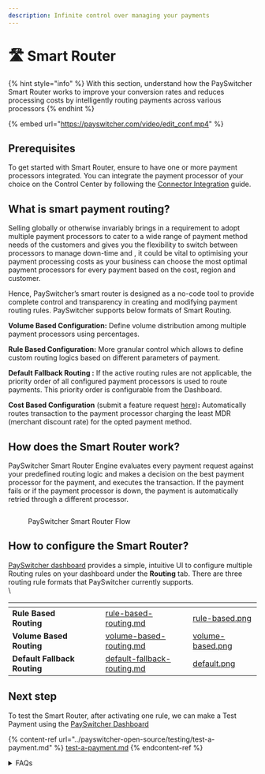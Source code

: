 ```yaml
---
description: Infinite control over managing your payments
---
```


# 🛣️ Smart Router

{% hint style="info" %}
With this section, understand how the PaySwitcher Smart Router works to improve your conversion rates and reduces processing costs by intelligently routing payments across various processors
{% endhint %}

{% embed url="https://payswitcher.com/video/edit_conf.mp4" %}

## Prerequisites

To get started with Smart Router, ensure to have one or more payment processors integrated. You can integrate the payment processor of your choice on the Control Center by following the [Connector Integration](../payswitcher-cloud/connectors/) guide.

## What is smart payment routing?

Selling globally or otherwise invariably brings in a requirement to adopt multiple payment processors to cater to a wide range of payment method needs of the customers and gives you the flexibility to switch between processors to manage down-time and , it could be vital to optimising your payment processing costs as your business can choose the most optimal payment processors for every payment based on the cost, region and customer.

Hence, PaySwitcher’s smart router is designed as a no-code tool to provide complete control and transparency in creating and modifying payment routing rules. PaySwitcher supports below formats of Smart Routing.

**Volume Based Configuration:** Define volume distribution among multiple payment processors using percentages.

**Rule Based Configuration:** More granular control which allows to define custom routing logics based on different parameters of payment.

**Default Fallback Routing :** If the active routing rules are not applicable, the priority order of all configured payment processors is used to route payments. This priority order is configurable from the Dashboard.

**Cost Based Configuration** (submit a feature request [here](https://github.com/payswitcherpay/payswitcher/discussions/new?category=ideas-feature-requests))**:** Automatically routes transaction to the payment processor charging the least MDR (merchant discount rate) for the opted payment method.

## How does the Smart Router work?

PaySwitcher Smart Router Engine evaluates every payment request against your predefined routing logic and makes a decision on the best payment processor for the payment, and executes the transaction. If the payment fails or if the payment processor is down, the payment is automatically retried through a different processor.

<figure><img src="../.gitbook/assets/Smart Routing Flow.drawio.png" alt=""><figcaption><p>PaySwitcher Smart Router Flow</p></figcaption></figure>

## How to configure the Smart Router?

[PaySwitcher dashboard](https://app.payswitcher.com/routing) provides a simple, intuitive UI to configure multiple Routing rules on your dashboard under the **Routing** tab. There are three routing rule formats that PaySwitcher currently supports.\
\


<table data-view="cards"><thead><tr><th></th><th></th><th></th><th data-hidden data-card-target data-type="content-ref"></th><th data-hidden data-card-cover data-type="files"></th></tr></thead><tbody><tr><td><strong>Rule Based Routing</strong></td><td></td><td></td><td><a href="merchant-controls/smart-router/rule-based-routing.md">rule-based-routing.md</a></td><td><a href="../.gitbook/assets/rule-based.png">rule-based.png</a></td></tr><tr><td><strong>Volume Based Routing</strong></td><td></td><td></td><td><a href="merchant-controls/smart-router/volume-based-routing.md">volume-based-routing.md</a></td><td><a href="../.gitbook/assets/volume-based.png">volume-based.png</a></td></tr><tr><td><strong>Default Fallback Routing</strong></td><td></td><td></td><td><a href="merchant-controls/smart-router/default-fallback-routing.md">default-fallback-routing.md</a></td><td><a href="../.gitbook/assets/default.png">default.png</a></td></tr></tbody></table>

## Next step&#x20;

To test the Smart Router, after activating one rule, we can make a Test Payment using the [PaySwitcher Dashboard ](https://app.payswitcher.com/sdk)

{% content-ref url="../payswitcher-open-source/testing/test-a-payment.md" %}
[test-a-payment.md](../payswitcher-open-source/testing/test-a-payment.md)
{% endcontent-ref %}

<details>

<summary>FAQs</summary>

### 1. What parameters can I use to configure routing rules?

The rule-based routing supports setting up advanced rule configuration based on all critical /payments parameters such as Payment Method, Payment Method Type, Country, Currency, Amount etc.

### 2. Why did my payment go through 'Y' connector even though I have specified 'X' in my routing configuration? OR Why is it showing me 'Abc' payment method in SDK checkout even though I have not enabled it for the 'X' connector that I'm routing my payments through?

There can be multiple reasons why this happened but all of them can be boiled down to a "connector eligibility failure" for a given payment. We'll walk through a common scenario to examine what this really means.

* Imagine that you configured two connectors for your account. Say `Stripe`, then `Adyen`, in that order. Since you configured them in that order, your default fallback looks like this: `[Stripe, Adyen]` (connectors are appended to the end of your default fallback list when configured for the first time)
* In your connectors dashboard, you enable Cards for Stripe, and ApplePay for Adyen.
* Now you create a new Volume-based routing configuration, and you configure it to route 100% of your traffic through Stripe for now.
* Now you go ahead and open up the PaySwitcher SDK to make a test payment. In the payment method selection area, you can see two buttons, one for `Cards` and one for `ApplePay`.&#x20;
  * This is where you run into your first question. "Why is it showing me ApplePay even though I have configured 100% of my payments to go through Stripe, and ApplePay is not enabled for Stripe?"
  * The answer to this is, the payment methods that are shown to the customer in the SDK aren't conscious of your routing configuration. We prioritize giving your customers the complete spread of all enabled payment methods across all of your enabled connectors. Therefore, if you specifically do not wish for ApplePay to appear on your checkout screen, you need to disable it in `Adyen` here, even though your routing configuration makes no mention of Adyen.
* Now you select `ApplePay`, go through the required steps, confirm the payment, and it succeeds. You go to your payments dashboard and see that the payment went through `Adyen`.
  * This is where you run into the second question. "Why is the payment going through `Adyen` even though I have set my routing configuration to route 100% of my payments through `Stripe`?
  * The answer to this carries over from the previous point. Since we displayed `ApplePay` on the checkout screen even though it wasn't enabled for your preferred connector `Stripe`, we need to adhere to your connector payment method configuration and ensure the payment goes through the right connector, here, `Adyen` since `ApplePay` is only enabled for Adyen. To briefly explain how PaySwitcher reaches this conclusion :-
    * PaySwitcher runs your configured routing algorithm. Since this is `100% Stripe`, PaySwitcher receives `Stripe` as the outuput.
    * PaySwitcher then runs an Eligibility Analysis on the output (`Stripe`) to gauge its eligibility for the current payment. The Eligibility Analysis fails once PaySwitcher realizes that the payment is made through `ApplePay` which is not enabled for `Stripe`
    * The application then goes into fallback mode and loads your `default fallback`, which is `[Stripe, Adyen]` as seen earlier.
    * The application looks through the list in order. It ignores `Stripe` since it has already failed the Eligibility Analysis. It instead subjects `Adyen` (the next connector in the list) to the same Eligibility Analysis.
    * This time the analysis passes since `ApplePay` is enabled for `Adyen`.
    * PaySwitcher takes `Adyen` as the final connector to make the payment through even though your configuration says `100% Stripe`.
  * This fallback flow is taken when none of the connectors in the output of routing are eligible for the payment. This is done in an effort to maximize the success rate of the payment even if it means deviating from the currently active routing configuration.

</details>
